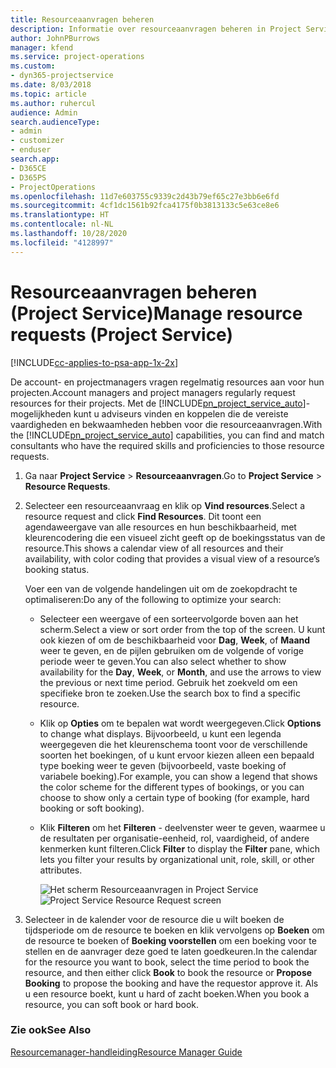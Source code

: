 ```yaml
---
title: Resourceaanvragen beheren
description: Informatie over resourceaanvragen beheren in Project Service
author: JohnPBurrows
manager: kfend
ms.service: project-operations
ms.custom:
- dyn365-projectservice
ms.date: 8/03/2018
ms.topic: article
ms.author: ruhercul
audience: Admin
search.audienceType:
- admin
- customizer
- enduser
search.app:
- D365CE
- D365PS
- ProjectOperations
ms.openlocfilehash: 11d7e603755c9339c2d43b79ef65c27e3bb6e6fd
ms.sourcegitcommit: 4cf1dc1561b92fca4175f0b3813133c5e63ce8e6
ms.translationtype: HT
ms.contentlocale: nl-NL
ms.lasthandoff: 10/28/2020
ms.locfileid: "4128997"
---
```

# <a name="manage-resource-requests-project-service"></a><span data-ttu-id="2c8e0-103">Resourceaanvragen beheren (Project Service)</span><span class="sxs-lookup"><span data-stu-id="2c8e0-103">Manage resource requests (Project Service)</span></span>

[!INCLUDE[cc-applies-to-psa-app-1x-2x](../includes/cc-applies-to-psa-app-1x-2x.md)]

<span data-ttu-id="2c8e0-104">De account- en projectmanagers vragen regelmatig resources aan voor hun projecten.</span><span class="sxs-lookup"><span data-stu-id="2c8e0-104">Account managers and project managers regularly request resources for their projects.</span></span> <span data-ttu-id="2c8e0-105">Met de [!INCLUDE[pn_project_service_auto](../includes/pn-project-service-auto.md)]-mogelijkheden kunt u adviseurs vinden en koppelen die de vereiste vaardigheden en bekwaamheden hebben voor die resourceaanvragen.</span><span class="sxs-lookup"><span data-stu-id="2c8e0-105">With the [!INCLUDE[pn_project_service_auto](../includes/pn-project-service-auto.md)] capabilities, you can find and match consultants who have the required skills and proficiencies to those resource requests.</span></span>  
  
1. <span data-ttu-id="2c8e0-106">Ga naar **Project Service** > **Resourceaanvragen**.</span><span class="sxs-lookup"><span data-stu-id="2c8e0-106">Go to **Project Service** > **Resource Requests**.</span></span>  
  
2. <span data-ttu-id="2c8e0-107">Selecteer een resourceaanvraag en klik op **Vind resources**.</span><span class="sxs-lookup"><span data-stu-id="2c8e0-107">Select a resource request and click **Find Resources**.</span></span> <span data-ttu-id="2c8e0-108">Dit toont een agendaweergave van alle resources en hun beschikbaarheid, met kleurencodering die een visueel zicht geeft op de boekingsstatus van de resource.</span><span class="sxs-lookup"><span data-stu-id="2c8e0-108">This shows a calendar view of all resources and their availability, with color coding that provides a visual view of a resource’s booking status.</span></span>  
  
    <span data-ttu-id="2c8e0-109">Voer een van de volgende handelingen uit om de zoekopdracht te optimaliseren:</span><span class="sxs-lookup"><span data-stu-id="2c8e0-109">Do any of the following to optimize your search:</span></span>  
  
   -   <span data-ttu-id="2c8e0-110">Selecteer een weergave of een sorteervolgorde boven aan het scherm.</span><span class="sxs-lookup"><span data-stu-id="2c8e0-110">Select a view or sort order from the top of the screen.</span></span> <span data-ttu-id="2c8e0-111">U kunt ook kiezen of om de beschikbaarheid voor **Dag**, **Week**, of **Maand** weer te geven, en de pijlen gebruiken om de volgende of vorige periode weer te geven.</span><span class="sxs-lookup"><span data-stu-id="2c8e0-111">You can also select whether to show availability for the **Day**, **Week**, or **Month**, and use the arrows to view the previous or next time period.</span></span> <span data-ttu-id="2c8e0-112">Gebruik het zoekveld om een specifieke bron te zoeken.</span><span class="sxs-lookup"><span data-stu-id="2c8e0-112">Use the search box to find a specific resource.</span></span>  
  
   -   <span data-ttu-id="2c8e0-113">Klik op **Opties** om te bepalen wat wordt weergegeven.</span><span class="sxs-lookup"><span data-stu-id="2c8e0-113">Click **Options** to change what displays.</span></span> <span data-ttu-id="2c8e0-114">Bijvoorbeeld, u kunt een legenda weergegeven die het kleurenschema toont voor de verschillende soorten het boekingen, of u kunt ervoor kiezen alleen een bepaald type boeking weer te geven (bijvoorbeeld, vaste boeking of variabele boeking).</span><span class="sxs-lookup"><span data-stu-id="2c8e0-114">For example, you can show a legend that shows the color scheme for the different types of bookings, or you can choose to show only a certain type of booking (for example, hard booking or soft booking).</span></span>  
  
   -   <span data-ttu-id="2c8e0-115">Klik **Filteren** om het **Filteren** - deelvenster weer te geven, waarmee u de resultaten per organisatie-eenheid, rol, vaardigheid, of andere kenmerken kunt filteren.</span><span class="sxs-lookup"><span data-stu-id="2c8e0-115">Click **Filter** to display the **Filter** pane, which lets you filter your results by organizational unit, role, skill, or other attributes.</span></span>  
  
       <span data-ttu-id="2c8e0-116">![Het scherm Resourceaanvragen in Project Service](../psa/media/project-service-resource-request-screen.png "Het scherm Resourceaanvragen in Project Service")</span><span class="sxs-lookup"><span data-stu-id="2c8e0-116">![Project Service Resource Request screen](../psa/media/project-service-resource-request-screen.png "Project Service Resource Request screen")</span></span>  
  
3. <span data-ttu-id="2c8e0-117">Selecteer in de kalender voor de resource die u wilt boeken de tijdsperiode om de resource te boeken en klik vervolgens op **Boeken** om de resource te boeken of **Boeking voorstellen** om een boeking voor te stellen en de aanvrager deze goed te laten goedkeuren.</span><span class="sxs-lookup"><span data-stu-id="2c8e0-117">In the calendar for the resource you want to book, select the time period to book the resource, and then either click **Book** to book the resource or **Propose Booking** to propose the booking and have the requestor approve it.</span></span> <span data-ttu-id="2c8e0-118">Als u een resource boekt, kunt u hard of zacht boeken.</span><span class="sxs-lookup"><span data-stu-id="2c8e0-118">When you book a resource, you can soft book or hard book.</span></span>  
  
### <a name="see-also"></a><span data-ttu-id="2c8e0-119">Zie ook</span><span class="sxs-lookup"><span data-stu-id="2c8e0-119">See Also</span></span>  
 [<span data-ttu-id="2c8e0-120">Resourcemanager-handleiding</span><span class="sxs-lookup"><span data-stu-id="2c8e0-120">Resource Manager Guide</span></span>](../psa/resource-manager-guide.md)
